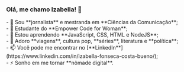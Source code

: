 ### Olá, me chamo Izabella! 👋

<p>- 🔭 Sou **jornalista** e mestranda em **Ciências da Comunicação**;<br>
- 🌱 Estudante do **Empower Code for Woman**;<br>
- 🤔 Estou aprendendo **JavaScript, CSS, HTML e NodeJS**;<br>
- 💬 Adoro **viagens**, cultura pop, **séries**, literatura e **política**;<br>
- 📫 Você pode me encontrar no [**LinkedIn**](https://www.linkedin.com/in/izabella-fonseca-costa-bueno/);<br>
- ⚡ Sonho em me tornar **nômade digital**.</p>

